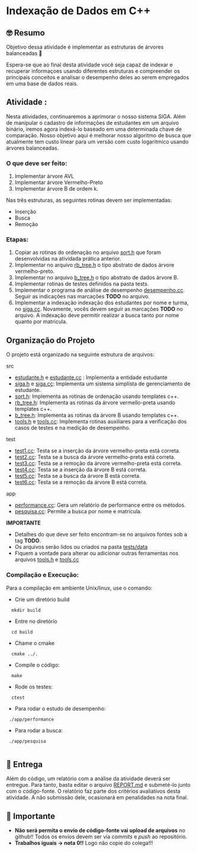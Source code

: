 # Indexação de Dados em C++

## 🤓 Resumo

Objetivo dessa atividade é implementar as estruturas de árvores balanceadas  🚀

Espera-se que ao final desta atividade você seja capaz de indexar e recuperar informaçoes usando diferentes estruturas e compreender os principais conceitos e analisar o desempenho deles ao serem empregados em uma base de dados reais.

## Atividade :

Nesta atividades, continuaremos a aprimorar o nosso sistema SIGA. 
Além de manipular o cadastro de informações de estudantes em um arquivo binário, iremos agora indexá-lo 
baseado em uma determinada chave de comparação. Nosso objetivo aqui é melhorar nosso algoritmo de busca que atualmente
tem custo linear para um versão com custo logaritmico usando árvores balanceadas.
### O que deve ser feito:

1. Implementar árvore AVL
1. Implementar árvore Vermelho-Preto
2. Implementar árvore B de ordem k.

Nas três estruturas, as seguintes rotinas devem ser implementadas:
* Inserção
* Busca
* Remoção

### Etapas:

1. Copiar as rotinas do ordenação no arquivo [sort.h](include/sort.h) que foram desenvolvidas na atividada prática anterior.
2. Implementar no arquivo [rb_tree.h](include/rb_tree.h) o tipo abstrato de dados árvore vermelho-preto.
3. Implementar no arquivo [b_tree.h](include/b_tree.h) o tipo abstrato de dados árvore B.
4. Implementar rotinas de testes definidos na pasta tests. 
5. Implementar o programa de análise de desempenho [desempenho.cc](app/performance.cc). Seguir as indicações nas marcações **TODO** no arquivo.
6. Implementar a indexação indexação dos estudantes por nome e turma, no [siga.cc](src/siga.cc). Novamente, vocês devem seguir as marcações **TODO** no arquivo. A indexação deve permitir realizar a busca tanto por nome quanto por matricula.

## Organização do Projeto 

O projeto está organizado na seguinte estrutura de arquivos:

src
  - [estudante.h](src/estudante.h) e [estudante.cc](src/estudante.cpp) : Implementa a entidade estudante
  - [siga.h](include/siga.h) e [siga.cc](src/siga.cc): Implementa um sistema simplista de gerenciamento de estudante.
  - [sort.h](include/sort.h): Implementa as rotinas de ordenação usando templates c++.
  - [rb_tree.h](include/rb_tree.h): Implementa as rotinas da árvore vermello-preta  usando templates c++.
  - [b_tree.h](include/b_tree.h):  Implementa as rotinas da árvore B  usando templates c++.
  - [tools.h](include/tools.h) e [tools.cc](src/tools.cc):  Implementa rotinas auxiliares para a verificação dos casos de testes e na medição de desempenho.
  
test
  - [test1.cc](tests/test1.cc):  Testa se a inserção da árvore vermelho-preta está correta.
  - [test2.cc](tests/test2.cc):  Testa se a busca da árvore vermelho-preta está correta.
  - [test3.cc](tests/test3.cc):  Testa se a remoção da árvore vermelho-preta está correta.
  - [test4.cc](tests/test4.cc):  Testa se a inserção da árvore B está correta.
  - [test5.cc](tests/test5.cc):  Testa se a busca da árvore B está correta.
  - [test6.cc](tests/test6.cc):  Testa se a remoção da árvore B está correta.

app
  - [performance.cc](app/performance.cc): Gera um relatório de performance entre os métodos.
  - [pesquisa.cc](app/pesquisa.cc): Permite a busca por nome e matricula.

**IMPORTANTE**
 - Detalhes do que deve ser feito encontram-se no arquivos fontes sob a tag **TODO**.
 - Os arquivos serão lidos ou criados na pasta [tests/data](tests/data)
 - Fiquem a vontade para alterar ou adicionar outras ferramentas nos arquivos [tools.h](include/tools.h) e [tools.cc](src/tools.cc)

### Compilação e Execução: 

Para a compilação em ambiente Unix/linux, use o comando:

 - Crie um diretório build
  ```
    mkdir build
  ```
 - Entre no diretório

  ```
    cd build
  ```
  - Chame o cmake
 
  ```
    cmake ../.
  ```
  - Compile o código:
  
  ```
    make 
  ```
  
  - Rode os testes:
   
  ```
    ctest
  ```
  
  - Para rodar o estudo de desempenho:
   ```
    ./app/performance

  ```
  
  - Para rodar a busca:
   ```
    ./app/pesquisa
    
  ```

## 📝 Entrega

Além do código, um relatório com a análise da atividade deverá ser entregue. Para tanto, basta editar o arquivo [REPORT.md](REPORT.md) e submeté-lo junto com o código-fonte. O relatório faz parte dos critérios avaliativos desta atividade. A não submissão dele, ocasionará em penalidades na nota final.

## 📝 Importante

- **Não será permita o envio de código-fonte vai upload de arquivos** no github!! Todos os
envios devem ser via *commits* e *push* ao repositório.
- **Trabalhos iguais -> nota 0!!** Logo não copie do colega!!! 





